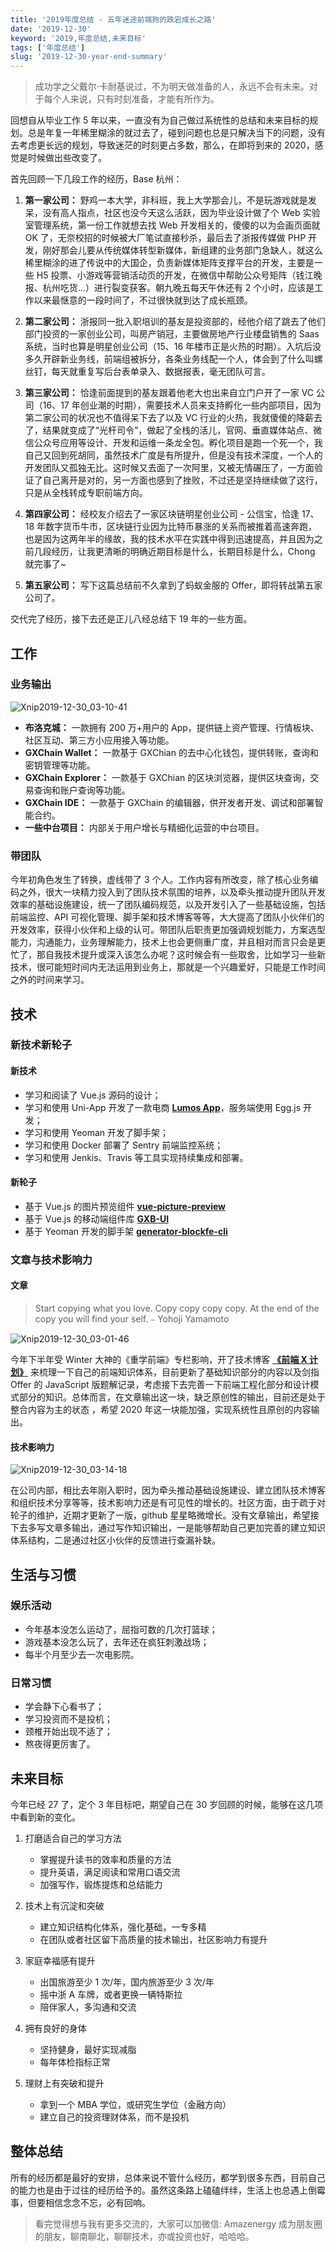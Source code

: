 ```yaml
---
title: '2019年度总结 - 五年迷途前端狗的跌宕成长之路'
date: '2019-12-30'
keyword: '2019,年度总结,未来目标'
tags: ['年度总结']
slug: '2019-12-30-year-end-summary'
---
```


> 成功学之父戴尔·卡耐基说过，不为明天做准备的人，永远不会有未来。对于每个人来说，只有时刻准备，才能有所作为。

回想自从毕业工作 5 年以来，一直没有为自己做过系统性的总结和未来目标的规划。总是年复一年稀里糊涂的就过去了，碰到问题也总是只解决当下的问题，没有去考虑更长远的规划，导致迷茫的时刻更占多数，那么，在即将到来的 2020，感觉是时候做出些改变了。

首先回顾一下几段工作的经历，Base 杭州：

1. **第一家公司：** 野鸡一本大学，非科班，我上大学那会儿，不是玩游戏就是发呆，没有高人指点，社区也没今天这么活跃，因为毕业设计做了个 Web 实验室管理系统，第一份工作就想去找 Web 开发相关的，傻傻的以为会画页面就 OK 了，无奈校招的时候被大厂笔试直接秒杀，最后去了浙报传媒做 PHP 开发，刚好那会儿要从传统媒体转型新媒体，新组建的业务部门急缺人，就这么稀里糊涂的进了传说中的大国企，负责新媒体矩阵支撑平台的开发，主要是一些 H5 投票、小游戏等营销活动页的开发，在微信中帮助公众号矩阵（钱江晚报、杭州吃货...）进行裂变获客。朝九晚五每天午休还有 2 个小时，应该是工作以来最惬意的一段时间了，不过很快就到达了成长瓶颈。
2. **第二家公司：** 浙报同一批入职培训的基友是投资部的，经他介绍了跳去了他们部门投资的一家创业公司，叫房产销冠，主要做房地产行业楼盘销售的 Saas 系统，当时也算是明星创业公司（15、16 年楼市正是火热的时期）。入坑后没多久开辟新业务线，前端组被拆分，各条业务线配一个人，体会到了什么叫螺丝钉，每天就重复写后台表单录入、数据报表，毫无团队可言。

3. **第三家公司：** 恰逢前面提到的基友跟着他老大也出来自立门户开了一家 VC 公司（16、17 年创业潮的时期），需要技术人员来支持孵化一些内部项目，因为第二家公司的状况也不值得呆下去了以及 VC 行业的火热，我就傻傻的降薪去了，结果就变成了“光杆司令”，做起了全栈的活儿，官网、垂直媒体站点、微信公众号应用等设计、开发和运维一条龙全包。孵化项目是跑一个死一个，我自己又回到死胡同，虽然技术广度是有所提升，但是没有技术深度，一个人的开发团队又孤独无比。这时候又去面了一次阿里，又被无情碾压了，一方面验证了自己离开是对的，另一方面也感到了挫败，不过还是坚持继续做了这行，只是从全栈转成专职前端方向。

4. **第四家公司：** 经校友介绍去了一家区块链明星创业公司 - 公信宝，恰逢 17、18 年数字货币牛市，区块链行业因为比特币暴涨的关系而被推着高速奔跑，也是因为这两年半的缘故，我的技术水平在实践中得到迅速提高，并且因为之前几段经历，让我更清晰的明确近期目标是什么，长期目标是什么，Chong 就完事了~
5. **第五家公司：** 写下这篇总结前不久拿到了蚂蚁金服的 Offer，即将转战第五家公司了。

交代完了经历，接下去还是正儿八经总结下 19 年的一些方面。

## 工作

### 业务输出

![Xnip2019-12-30_03-10-41](https://tva1.sinaimg.cn/large/006tNbRwly1gae8hso5ygj31n20sa41v.jpg)

- **布洛克城：** 一款拥有 200 万+用户的 App，提供链上资产管理、行情板块、社区互动、第三方小应用接入等功能。
- **GXChain Wallet：** 一款基于 GXChian 的去中心化钱包，提供转账，查询和密钥管理等功能。
- **GXChain Explorer：** 一款基于 GXChian 的区块浏览器，提供区块查询，交易查询和账户查询等功能。
- **GXChain IDE：** 一款基于 GXChain 的编辑器，供开发者开发、调试和部署智能合约。
- **一些中台项目：** 内部关于用户增长与精细化运营的中台项目。

### 带团队

今年初角色发生了转换，虚线带了 3 个人。工作内容有所改变，除了核心业务编码之外，很大一块精力投入到了团队技术氛围的培养，以及牵头推动提升团队开发效率的基础设施建设，统一了团队编码规范，以及开发引入了一些基础设施，包括前端监控、API 可视化管理、脚手架和技术博客等等，大大提高了团队小伙伴们的开发效率，获得小伙伴和上级的认可。带团队后职责更加强调规划能力，方案选型能力，沟通能力，业务理解能力，技术上也会更侧重广度，并且相对而言只会是更忙了，那自我技术提升或深入该怎么办呢？这时候会有一些取舍，比如学习一些新技术，很可能短时间内无法运用到业务上，那就是一个兴趣爱好，只能是工作时间之外的时间来学习。

## 技术

### 新技术新轮子

#### 新技术

- 学习和阅读了 Vue.js 源码的设计；
- 学习和使用 Uni-App 开发了一款电商 **[Lumos App](https://www.lumos77.com)**，服务端使用 Egg.js 开发；
- 学习和使用 Yeoman 开发了脚手架；
- 学习和使用 Docker 部署了 Sentry 前端监控系统；
- 学习和使用 Jenkis、Travis 等工具实现持续集成和部署。

#### 新轮子

- 基于 Vue.js 的图片预览组件 **[vue-picture-preview](https://github.com/xLogic92/vue-picture-preview)**
- 基于 Vue.js 的移动端组件库 **[GXB-UI](https://www.gxbui.com/)**
- 基于 Yeoman 开发的脚手架 **[generator-blockfe-cli](https://github.com/blockfe/generator-blockfe-cli)**

### 文章与技术影响力

#### 文章

> Start copying what you love. Copy copy copy copy. At the end of the copy you will find your self. ⎯ Yohoji Yamamoto

![Xnip2019-12-30_03-01-46](https://tva1.sinaimg.cn/large/006tNbRwly1gae8hrfnokj315o0ms0ue.jpg)

今年下半年受 Winter 大神的《重学前端》专栏影响，开了技术博客 **[《前端 X 计划》](https://xlogic.me/)** 来梳理一下自己的前端知识体系，目前更新了基础知识部分的内容以及剑指 Offer 的 JavaScript 版题解记录，考虑接下去完善一下前端工程化部分和设计模式部分的知识。总体而言，在文章输出这一块，缺乏原创性的输出，目前还是处于整合内容为主的状态 ，希望 2020 年这一块能加强，实现系统性且原创的内容输出。

#### 技术影响力

![Xnip2019-12-30_03-14-18](https://tva1.sinaimg.cn/large/006tNbRwly1gae8hs5rpij31jo0fy785.jpg)

在公司内部，相比去年刚入职时，因为牵头推动基础设施建设、建立团队技术博客和组织技术分享等等，技术影响力还是有可见性的增长的。社区方面，由于疏于对轮子的维护，近期才更新了一版，github 星星略微增长。没有文章输出，希望接下去多写文章多输出，通过写作知识输出，一是能够帮助自己更加完善的建立知识体系结构，二是通过社区小伙伴的反馈进行查漏补缺。

## 生活与习惯

### 娱乐活动

- 今年基本没怎么运动了，屈指可数的几次打篮球；
- 游戏基本没怎么玩了，去年还在疯狂刺激战场；
- 每半个月至少去一次电影院。

### 日常习惯

- 学会静下心看书了；
- 学习投资而不是投机；
- 颈椎开始出现不适了；
- 熬夜得更厉害了。

## 未来目标

今年已经 27 了，定个 3 年目标吧，期望自己在 30 岁回顾的时候，能够在这几项中看到新的变化。

1. 打磨适合自己的学习方法

   - 掌握提升读书的效率和质量的方法
   - 提升英语，满足阅读和常用口语交流
   - 加强写作，锻炼提炼和总结能力

2. 技术上有沉淀和突破

   - 建立知识结构化体系，强化基础，一专多精
   - 在团队或者社区留下高质量的技术输出，社区影响力有提升

3. 家庭幸福感有提升

   - 出国旅游至少 1 次/年，国内旅游至少 3 次/年
   - 摇中浙 A 车牌，或者更换一辆特斯拉
   - 陪伴家人，多沟通和交流

4. 拥有良好的身体

   - 坚持健身，最好实现减脂
   - 每年体检指标正常

5. 理财上有突破和提升

   - 拿到一个 MBA 学位，或研究生学位（金融方向）
   - 建立自己的投资理财体系，而不是投机

## 整体总结

所有的经历都是最好的安排，总体来说不管什么经历，都学到很多东西，目前自己的能力也是由于过往的经历给予的。虽然这条路上磕磕绊绊，生活上也总遇上倒霉事，但要相信念念不忘，必有回响。

> 看完觉得想与我有更多交流的，大家可以加微信: Amazenergy 成为朋友圈的朋友，聊南聊北，聊聊技术，亦或投资也好，哈哈哈。
